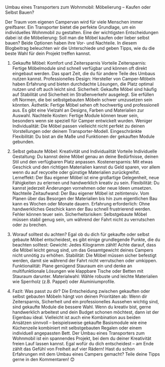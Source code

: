 Umbau eines Transporters zum Wohnmobil: Möbelierung – Kaufen oder Selbst Bauen?

Der Traum vom eigenen Campervan wird für viele Menschen immer greifbarer. Ein Transporter bietet die perfekte Grundlage, um ein individuelles Wohnmobil zu gestalten. Eine der wichtigsten Entscheidungen dabei ist die Möbelierung: Soll man die Möbel kaufen oder lieber selbst bauen? Beide Optionen haben ihre Vor- und Nachteile. In diesem Blogbeitrag beleuchten wir die Unterschiede und geben Tipps, wie du die beste Wahl für dein Projekt treffen kannst.

1. Gekaufte Möbel: Komfort und Zeitersparnis
   Vorteile
   Zeitersparnis: Fertige Möbelmodule sind schnell verfügbar und können oft direkt eingebaut werden. Das spart Zeit, die du für andere Teile des Umbaus nutzen kannst.
   Professionelles Design: Hersteller von Camper-Möbeln haben Erfahrung und bieten durchdachte Lösungen, die Platz optimal nutzen und oft auch leicht sind.
   Sicherheit: Gekaufte Möbel sind häufig auf Stabilität und Sicherheit im Straßenverkehr ausgelegt. Sie erfüllen oft Normen, die bei selbstgebauten Möbeln schwer umzusetzen sein könnten.
   Ästhetik: Fertige Möbel sehen oft hochwertig und professionell aus. Es gibt eine Vielzahl an Designs, Farben und Materialien zur Auswahl.
   Nachteile
   Kosten: Fertige Module können teuer sein, besonders wenn sie speziell für Camper entwickelt wurden.
   Weniger Individualität: Die Möbel passen vielleicht nicht perfekt zu deinen Vorstellungen oder deinem Transporter-Modell.
   Eingeschränkte Flexibilität: Du bist an die Maße und Funktionen der gekauften Module gebunden.

2. Selbst gebaute Möbel: Kreativität und Individualität
   Vorteile
   Individuelle Gestaltung: Du kannst deine Möbel genau an deine Bedürfnisse, deinen Stil und den verfügbaren Platz anpassen.
   Kostenersparnis: Mit etwas Geschick und den richtigen Materialien kannst du Geld sparen, vor allem wenn du auf recycelte oder günstige Materialien zurückgreifst.
   Lerneffekt: Der Bau eigener Möbel ist eine großartige Gelegenheit, neue Fähigkeiten zu erlernen und handwerklich kreativ zu sein.
   Flexibilität: Du kannst jederzeit Änderungen vornehmen oder neue Ideen umsetzen.
   Nachteile
   Zeitaufwand: Der Bau eigener Möbel ist zeitintensiv. Vom Planen über das Besorgen der Materialien bis hin zum eigentlichen Bau kann es Wochen oder Monate dauern.
   Erfahrung erforderlich: Ohne handwerkliches Geschick kann der Bau schnell frustrierend werden. Fehler können teuer sein.
   Sicherheitsrisiken: Selbstgebaute Möbel müssen stabil genug sein, um während der Fahrt nicht zu verrutschen oder zu brechen.

3. Worauf solltest du achten?
   Egal ob du dich für gekaufte oder selbst gebaute Möbel entscheidest, es gibt einige grundlegende Punkte, die du beachten solltest:
   Gewicht: Jedes Kilogramm zählt! Achte darauf, dass die Möbel leicht genug sind, um das Gesamtgewicht deines Campers nicht unnötig zu erhöhen.
   Stabilität: Die Möbel müssen sicher befestigt werden, damit sie während der Fahrt nicht verrutschen oder umkippen.
   Funktionalität: Plane genügend Stauraum ein und denke an multifunktionale Lösungen wie klappbare Tische oder Betten mit Stauraum darunter.
   Materialwahl: Wähle robuste und leichte Materialien wie Sperrholz (z.B. Pappel) oder Aluminiumprofile.

4. Fazit: Was passt zu dir?
   Die Entscheidung zwischen gekauften oder selbst gebauten Möbeln hängt von deinen Prioritäten ab:
   Wenn dir Zeitersparnis, Sicherheit und ein professionelles Aussehen wichtig sind, sind gekaufte Module die bessere Wahl.
   Wenn du kreativ bist, gerne handwerklich arbeitest und dein Budget schonen möchtest, dann ist der Eigenbau ideal.
   Vielleicht ist auch eine Kombination aus beiden Ansätzen sinnvoll – beispielsweise gekaufte Basismodule wie eine Küchenzeile kombiniert mit selbstgebauten Regalen oder einem individuell angepassten Bett.
   Der Umbau eines Transporters zum Wohnmobil ist ein spannendes Projekt, bei dem du deiner Kreativität freien Lauf lassen kannst. Egal wofür du dich entscheidest – am Ende zählt das Gefühl von Freiheit auf vier Rädern! Hast du schon Erfahrungen mit dem Umbau eines Campers gemacht? Teile deine Tipps gerne in den Kommentaren! 😊
